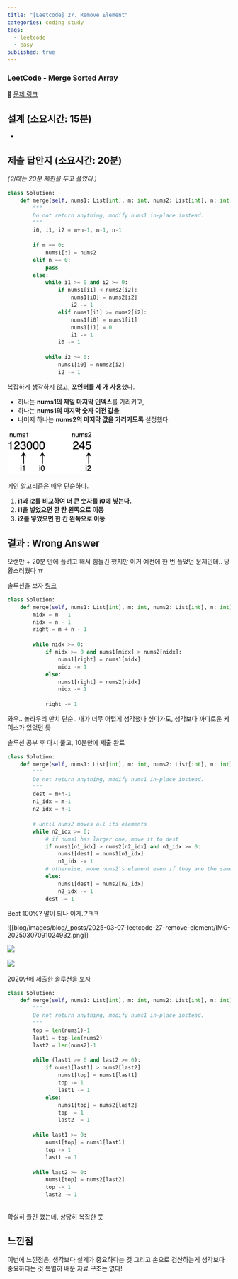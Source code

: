 ```yaml
---
title: "[Leetcode] 27. Remove Element"
categories: coding study
tags:
  - leetcode
  - easy
published: true
---
```

### LeetCode - Merge Sorted Array
🔗 [문제 링크](https://leetcode.com/problems/merge-sorted-array/description/)

## **설계 (소요시간: 15분)**
- 
## **제출 답안지 (소요시간: 20분)**

_(이때는 20분 제한을 두고 풀었다.)_

```python
class Solution:
    def merge(self, nums1: List[int], m: int, nums2: List[int], n: int) -> None:
        """
        Do not return anything, modify nums1 in-place instead.
        """
        i0, i1, i2 = m+n-1, m-1, n-1

        if m == 0:
            nums1[:] = nums2
        elif n == 0:
            pass
        else:
            while i1 >= 0 and i2 >= 0:
                if nums1[i1] < nums2[i2]:
                    nums1[i0] = nums2[i2] 
                    i2 -= 1
                elif nums1[i1] >= nums2[i2]:
                    nums1[i0] = nums1[i1] 
                    nums1[i1] = 0
                    i1 -= 1
                i0 -= 1
            
            while i2 >= 0:
                nums1[i0] = nums2[i2]
                i2 -= 1
```

복잡하게 생각하지 않고, **포인터를 세 개 사용**했다.

- 하나는 **nums1의 제일 마지막 인덱스**를 가리키고,
- 하나는 **nums1의 마지막 숫자 이전 값을**,
- 나머지 하나는 **nums2의 마지막 값을 가리키도록** 설정했다.

<img src="images/blog/_posts/2025-02-26-leetcode-88-mege-sorted-array/IMG-20250226092629238.png" width="200">

메인 알고리즘은 매우 단순하다.

1. **i1과 i2를 비교하여 더 큰 숫자를 i0에 넣는다.**
2. **i1을 넣었으면 한 칸 왼쪽으로 이동**
3. **i2를 넣었으면 한 칸 왼쪽으로 이동**

## 결과 : Wrong Answer

오랜만 + 20분 안에 풀려고 해서 힘들긴 했지만
이거 예전에 한 번 풀었던 문제인데.. 당황스러웠다 ㅠ

솔루션을 보자 [링크](https://leetcode.com/problems/merge-sorted-array/solutions/5714203/video-simple-solution-coding-exercise)

```python
class Solution:
    def merge(self, nums1: List[int], m: int, nums2: List[int], n: int) -> None:
        midx = m - 1
        nidx = n - 1 
        right = m + n - 1

        while nidx >= 0:
            if midx >= 0 and nums1[midx] > nums2[nidx]:
                nums1[right] = nums1[midx]
                midx -= 1
            else:
                nums1[right] = nums2[nidx]
                nidx -= 1

            right -= 1
```

와우.. 놀라우리 만치 단순..
내가 너무 어렵게 생각했나 싶다가도, 생각보다 까다로운 케이스가 있었던 듯

솔루션 공부 후 다시 풀고, 10분만에 제출 완료

```python
class Solution:
    def merge(self, nums1: List[int], m: int, nums2: List[int], n: int) -> None:
        """
        Do not return anything, modify nums1 in-place instead.
        """
        dest = m+n-1
        n1_idx = m-1
        n2_idx = n-1
        
        # until nums2 moves all its elements
        while n2_idx >= 0:
            # if nums1 has larger one, move it to dest
            if nums1[n1_idx] > nums2[n2_idx] and n1_idx >= 0:
                nums1[dest] = nums1[n1_idx]
                n1_idx -= 1
            # otherwise, move nums2's element even if they are the same
            else:
                nums1[dest] = nums2[n2_idx]
                n2_idx -= 1
            dest -= 1
```

Beat 100%? 말이 되나 이게..?ㅋㅋ

![[blog/images/blog/_posts/2025-03-07-leetcode-27-remove-element/IMG-20250307091024932.png]]

![](blog/images/blog/_posts/2025-03-07-leetcode-27-remove-element/IMG-20250307091024932.png)

<img src="blog/images/blog/_posts/2025-02-27-leetcode-88-mege-sorted-array/IMG-20250227091134723.png" width="600">


2020년에 제출한 솔루션을 보자

```python
class Solution:
    def merge(self, nums1: List[int], m: int, nums2: List[int], n: int) -> None:
        """
        Do not return anything, modify nums1 in-place instead.
        """
        top = len(nums1)-1
        last1 = top-len(nums2)
        last2 = len(nums2)-1
        
        while (last1 >= 0 and last2 >= 0):
            if nums1[last1] > nums2[last2]:
                nums1[top] = nums1[last1]
                top -= 1 
                last1 -= 1 
            else:    
                nums1[top] = nums2[last2]
                top -= 1 
                last2 -= 1 
        
        while last1 >= 0:
            nums1[top] = nums1[last1]
            top -= 1 
            last1 -= 1 
            
        while last2 >= 0:
            nums1[top] = nums2[last2]
            top -= 1 
            last2 -= 1 
         
```

확실히 풀긴 했는데, 상당히 복잡한 듯

## 느낀점
이번에 느낀점은, 생각보다 설계가 중요하다는 것
그리고 손으로 검산하는게 생각보다 중요하다는 것
특별히 배운 자료 구조는 없다!